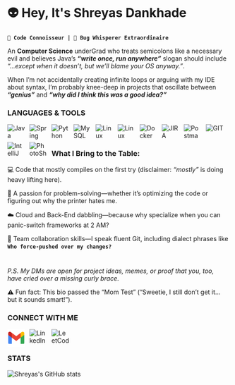 # 👽 Hey, It's Shreyas Dankhade 

**`🚀 Code Connoisseur | 🐛 Bug Whisperer Extraordinaire`**

An **Computer Science** underGrad who treats semicolons like a necessary evil and believes Java’s **_“write once, run anywhere”_** slogan should include _“…except when it doesn’t, but we’ll blame your OS anyway.”_.

When I’m not accidentally creating infinite loops or arguing with my IDE about syntax, I’m probably knee-deep in projects that oscillate between **_“genius”_** and **_“why did I think this was a good idea?”_**

### LANGUAGES & TOOLS
<p>
<img align="left" alt="Java" width="40" height="40" style="padding-right:10px;" src="https://cdn.jsdelivr.net/gh/devicons/devicon@latest/icons/java/java-original.svg" />
<img align="left" alt="Spring" width="40" height="40" style="padding-right:10px;" src="https://cdn.jsdelivr.net/gh/devicons/devicon@latest/icons/spring/spring-original.svg" />
<img align="left" alt="Python" width="40" height="40" style="padding-right:10px;" src="https://cdn.jsdelivr.net/gh/devicons/devicon@latest/icons/python/python-original.svg" />
<img align="left" alt="MySQL" width="40" height="40" style="padding-right:10px;" src="https://cdn.jsdelivr.net/gh/devicons/devicon@latest/icons/mysql/mysql-original.svg" />
<img align="left" alt="Linux"width="40" height="40" style="padding-right:10px;" src="https://cdn.jsdelivr.net/gh/devicons/devicon@latest/icons/linux/linux-original.svg" />  
<img align="left" alt="Linux" width="40" height="40" style="padding-right:10px;" src="https://cdn.jsdelivr.net/gh/devicons/devicon@latest/icons/debian/debian-original.svg" />
<img align="left" alt="Docker" width="40" height="40" style="padding-right:10px;" src="https://cdn.jsdelivr.net/gh/devicons/devicon@latest/icons/docker/docker-original.svg" />  
<img align="left" alt="JIRA" width="40" height="40" style="padding-right:10px;" src="https://cdn.jsdelivr.net/gh/devicons/devicon@latest/icons/jira/jira-original.svg" />
<img align="left" alt="Postman" width="40" height="40" style="padding-right:10px;" src="https://cdn.jsdelivr.net/gh/devicons/devicon@latest/icons/postman/postman-original.svg" />                  
<img align="left" alt="GIT"width="40" height="40" style="padding-right:10px;" src="https://cdn.jsdelivr.net/gh/devicons/devicon@latest/icons/git/git-original.svg" />
<img align="left" alt="IntelliJ" width="40" height="40" style="padding-right:10px;" src="https://cdn.jsdelivr.net/gh/devicons/devicon@latest/icons/intellij/intellij-original.svg" />  
<img align="left" alt="PhotoShop" width="40" height="40" style="padding-right:10px;" src="https://cdn.jsdelivr.net/gh/devicons/devicon@latest/icons/photoshop/photoshop-original.svg" />
</p>

<br/>

# 

### What I Bring to the Table:

💻 Code that mostly compiles on the first try (disclaimer: _“mostly”_ is doing heavy lifting here).

🧠 A passion for problem-solving—whether it’s optimizing the code or figuring out why the printer hates me.

☁️ Cloud and Back-End dabbling—because why specialize when you can panic-switch frameworks at 2 AM?

🤝 Team collaboration skills—I speak fluent Git, including dialect phrases like **`Who force-pushed over my changes?`**

#

_P.S. My DMs are open for project ideas, memes, or proof that you, too, have cried over a missing curly brace._

⚠️ Fun fact: This bio passed the “Mom Test” (“Sweetie, I still don’t get it… but it sounds smart!”).


### CONNECT WITH ME

<a href="mailto:shreyasdankhade75@gmail.com" target="blank"><img align="left" alt="Gmail" width="40" height="40" style="padding-right:10px;" src="https://raw.githubusercontent.com/github/explore/8f19e4dbbf13418dc1b1d58bb265953553c15a46/topics/gmail/gmail.png"/></a>

<a href="https://www.linkedin.com/in/shreyasdankhade" target="blank"><img align="left" alt="LinkedIn" width="40" height="40" style="padding-right:10px;" src="https://cdn.jsdelivr.net/gh/devicons/devicon@latest/icons/linkedin/linkedin-original.svg" /></a>
  
<a href="https://www.leetcode.com/ShreyasDankhade" target="blank"><img align="left" alt="LeetCode" width="40" height="40" style="padding-right:10px;" src="https://raw.githubusercontent.com/rahuldkjain/github-profile-readme-generator/master/src/images/icons/Social/leet-code.svg"/></a>
<br>

# 

### STATS 

![Shreyas's GitHub stats](https://github-readme-stats.vercel.app/api?username=ShreyasDankhade&show_icons=true&theme=gotham)






